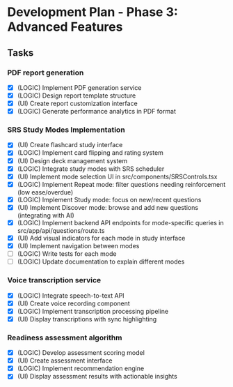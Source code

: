 # Development Plan - Phase 3: Advanced Features

## Tasks

### PDF report generation
- [x] (LOGIC) Implement PDF generation service
- [x] (LOGIC) Design report template structure
- [x] (UI) Create report customization interface
- [x] (LOGIC) Generate performance analytics in PDF format

### SRS Study Modes Implementation
- [x] (UI) Create flashcard study interface
- [x] (LOGIC) Implement card flipping and rating system
- [x] (UI) Design deck management system
- [x] (LOGIC) Integrate study modes with SRS scheduler
- [x] (UI) Implement mode selection UI in src/components/SRSControls.tsx
- [x] (LOGIC) Implement Repeat mode: filter questions needing reinforcement (low ease/overdue)
- [x] (LOGIC) Implement Study mode: focus on new/recent questions
- [x] (UI) Implement Discover mode: browse and add new questions (integrating with AI)
- [x] (LOGIC) Implement backend API endpoints for mode-specific queries in src/app/api/questions/route.ts
- [x] (UI) Add visual indicators for each mode in study interface
- [x] (UI) Implement navigation between modes
- [ ] (LOGIC) Write tests for each mode
- [ ] (LOGIC) Update documentation to explain different modes

### Voice transcription service
- [x] (LOGIC) Integrate speech-to-text API
- [x] (UI) Create voice recording component
- [x] (LOGIC) Implement transcription processing pipeline
- [x] (UI) Display transcriptions with sync highlighting

### Readiness assessment algorithm
- [x] (LOGIC) Develop assessment scoring model
- [x] (UI) Create assessment interface
- [x] (LOGIC) Implement recommendation engine
- [x] (UI) Display assessment results with actionable insights